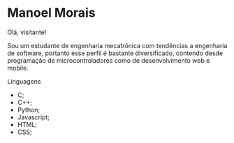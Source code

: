 # Manoel Morais #
Olá, visitante!

Sou um estudante de engenharia mecatrônica com tendências a engenharia de software, portanto esse perfil é bastante diversificado, contendo desde programação de microcontroladores como de desenvolvimento web e mobile.

Linguagens
- C;
- C++;
- Python;
- Javascript;
- HTML;
- CSS;
